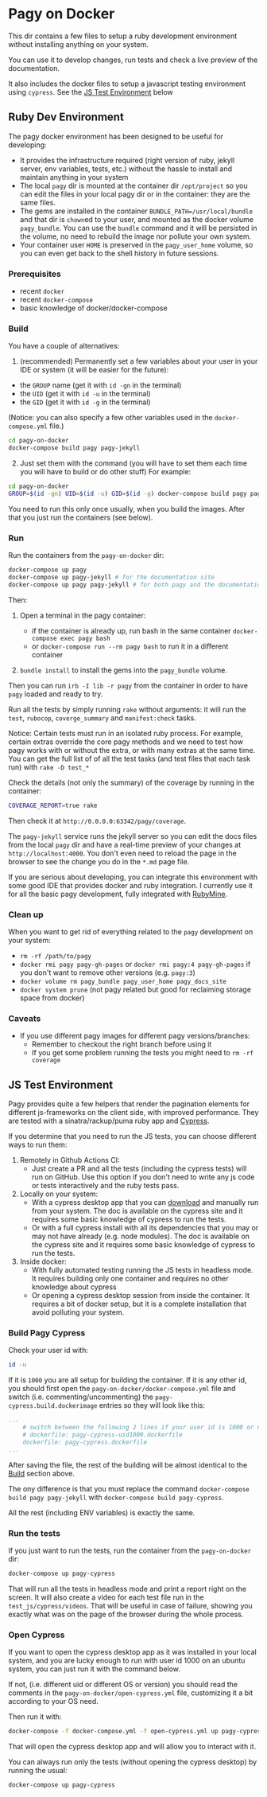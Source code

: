 # Pagy on Docker

This dir contains a few files to setup a ruby development environment without installing anything on your system.

You can use it to develop changes, run tests and check a live preview of the documentation.

It also includes the docker files to setup a javascript testing environment using `cypress`. See the [JS Test Environment](#js-test-environment) below

## Ruby Dev Environment

The pagy docker environment has been designed to be useful for developing:

- It provides the infrastructure required (right version of ruby, jekyll server, env variables, tests, etc.) without the hassle to install and maintain anything in your system
- The local `pagy` dir is mounted at the container dir `/opt/project` so you can edit the files in your local pagy dir or in the container: they are the same files.
- The gems are installed in the container `BUNDLE_PATH=/usr/local/bundle` and that dir is `chown`ed to your user, and mounted as the docker volume `pagy_bundle`. You can use the `bundle` command and it will be persisted in the volume, no need to rebuild the image nor pollute your own system.
- Your container user `HOME` is preserved in the `pagy_user_home` volume, so you can even get back to the shell history in future sessions.

### Prerequisites

- recent `docker`
- recent `docker-compose`
- basic knowledge of docker/docker-compose

### Build

You have a couple of alternatives:

1. (recommended) Permanently set a few variables about your user in your IDE or system (it will be easier for the future):

  - the `GROUP` name (get it with `id -gn` in the terminal)
  - the `UID` (get it with `id -u` in the terminal)
  - the `GID` (get it with `id -g` in the terminal)

  (Notice: you can also specify a few other variables used in the `docker-compose.yml` file.)

  ```sh
  cd pagy-on-docker
  docker-compose build pagy pagy-jekyll
  ```

2. Just set them with the command (you will have to set them each time you will have to build or do other stuff) For example:

```sh
cd pagy-on-docker
GROUP=$(id -gn) UID=$(id -u) GID=$(id -g) docker-compose build pagy pagy-jekyll
```

You need to run this only once usually, when you build the images. After that you just run the containers (see below).

### Run

Run the containers from the `pagy-on-docker` dir:

```sh
docker-compose up pagy
docker-compose up pagy-jekyll # for the documentation site
docker-compose up pagy pagy-jekyll # for both pagy and the documentation site
```
Then:

1. Open a terminal in the pagy container:
     - if the container is already up, run bash in the same container `docker-compose exec pagy bash`
     - or `docker-compose run --rm pagy bash` to run it in a different container

2. `bundle install` to install the gems into the `pagy_bundle` volume.

Then you can run `irb -I lib -r pagy` from the container in order to have `pagy` loaded and ready to try.

Run all the tests by simply running `rake` without arguments: it will run the `test`, `rubocop`, `coverge_summary` and `manifest:check` tasks.

Notice: Certain tests must run in an isolated ruby process. For example, certain extras override the core pagy methods and we need to test how pagy works with or without the extra, or with many extras at the same time. You can get the full list of of all the test tasks (and test files that each task run) with `rake -D test_*`

Check the details (not only the summary) of the coverage by running in the container:

```sh
COVERAGE_REPORT=true rake
```

Then check it at `http://0.0.0.0:63342/pagy/coverage`.

The `pagy-jekyll` service runs the jekyll server so you can edit the docs files from the local `pagy` dir and have a real-time preview of your changes at `http://localhost:4000`. You don't even need to reload the page in the browser to see the change you do in the `*.md` page file.

If you are serious about developing, you can integrate this environment with some good IDE that provides docker and ruby integration. I currently use it for all the basic pagy development, fully integrated with [RubyMine](https://www.jetbrains.com/ruby/?from=https%3A%2F%2Fgithub.com%2Fddnexus%2Fpagy).

### Clean up

When you want to get rid of everything related to the `pagy` development on your system:

- `rm -rf /path/to/pagy`
- `docker rmi pagy pagy-gh-pages` or `docker rmi pagy:4 pagy-gh-pages` if you don't want to remove other versions (e.g. `pagy:3`)
- `docker volume rm pagy_bundle pagy_user_home pagy_docs_site`
- `docker system prune` (not pagy related but good for reclaiming storage space from docker)

### Caveats

- If you use different pagy images for different pagy versions/branches:
    - Remember to checkout the right branch before using it
    - If you get some problem running the tests you might need to `rm -rf coverage`

## JS Test Environment

Pagy provides quite a few helpers that render the pagination elements for different js-frameworks on the client side, with improved performance. They are tested with a sinatra/rackup/puma ruby app and  [Cypress](https://www.cypress.io).

If you determine that you need to run the JS tests, you can choose different ways to run them:


1. Remotely in Github Actions CI:
    - Just create a PR and all the tests (including the cypress tests) will run on GitHub. Use this option if you don't need to write any js code or tests interactively and the ruby tests pass.
2. Locally on your system:
    - With a cypress desktop app that you can [download](https://download.cypress.io/desktop) and manually run from your system. The doc is available on the cypress site and it requires some basic knowledge of cypress to run the tests.
    - Or with a full cypress install with all its dependencies that you may or may not have already (e.g. node modules). The doc is available on the cypress site and it requires some basic knowledge of cypress to run the tests.
3. Inside docker:
    - With fully automated testing running the JS tests in headless mode. It requires building only one container and requires no other knowledge about cypress
    - Or opening a cypress desktop session from inside the container. It requires a bit of docker setup, but it is a complete installation that avoid polluting your system.

### Build Pagy Cypress

Check your user id with:

```sh
id -u
```

If it is `1000` you are all setup for building the container. If it is any other id, you should first open the `pagy-on-docker/docker-compose.yml` file and switch (i.e. commenting/uncommenting) the `pagy-cypress.build.dockerimage` entries so they will look like this:

```yml
...
    # switch between the following 2 lines if your user id is 1000 or not
    # dockerfile: pagy-cypress-uid1000.dockerfile
    dockerfile: pagy-cypress.dockerfile
...
```

After saving the file, the rest of the building will be almost identical to the [Build](#build) section above.

The ony difference is that you must replace the command `docker-compose build pagy pagy-jekyll` with `docker-compose build pagy-cypress`.

All the rest (including ENV variables) is exactly the same.

### Run the tests

If you just want to run the tests, run the container from the `pagy-on-docker` dir:

```sh
docker-compose up pagy-cypress
```

That will run all the tests in headless mode and print a report right on the screen. It will also create a video for each test file run in the `test_js/cypress/videos`. That will be useful in case of failure, showing you exactly what was on the page of the browser during the whole process.

### Open Cypress

If you want to open the cypress desktop app as it was installed in your local system, and you are lucky enough to run with user id 1000 on an ubuntu system, you can just run it with the command below.

If not, (i.e. different uid or different OS or version)
you should read the comments in the `pagy-on-docker/open-cypress.yml` file, customizing it a bit according to your OS need.

Then run it with:

```sh
docker-compose -f docker-compose.yml -f open-cypress.yml up pagy-cypress
```

That will open the cypress desktop app and will allow you to interact with it.

You can always run only the tests (without opening the cypress desktop) by running the usual:

```sh
docker-compose up pagy-cypress
```
